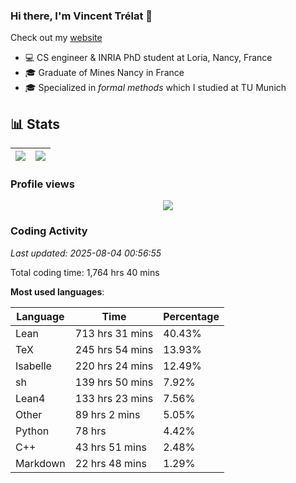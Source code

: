 ### Hi there, I'm Vincent Trélat 👋

Check out my [website](https://vtrelat.github.io)

-   💻 CS engineer & INRIA PhD student at Loria, Nancy, France
-   🎓 Graduate of Mines Nancy in France
-   🎓 Specialized in _formal methods_ which I studied at TU Munich

## 📊 **Stats**

| <img align="center" src="https://readme-stats.clckblog.space/api?username=VTrelat&show_icons=true&include_all_commits=true&theme=tokyonight&hide_border=true" /> | <img align="center" src="https://readme-stats.clckblog.space/api/top-langs/?username=VTrelat&layout=compact&theme=tokyonight&hide_border=true" /> |
| ---------------------------------------------------------------------------------------------------------------------------------------------------------------- | ------------------------------------------------------------------------------------------------------------------------------------------------- |

### Profile views

<p align="center">
 <img src="https://profile-counter.glitch.me/VTrelat/count.svg" />
</p>

<!--automations-->
### Coding Activity
_Last updated: 2025-08-04 00:56:55_

Total coding time: 1,764 hrs 40 mins

**Most used languages**:

| Language | Time | Percentage |
| ------------- | ------------- | ------------- |
| Lean | 713 hrs 31 mins | 40.43% |
| TeX | 245 hrs 54 mins | 13.93% |
| Isabelle | 220 hrs 24 mins | 12.49% |
| sh | 139 hrs 50 mins | 7.92% |
| Lean4 | 133 hrs 23 mins | 7.56% |
| Other | 89 hrs 2 mins | 5.05% |
| Python | 78 hrs | 4.42% |
| C++ | 43 hrs 51 mins | 2.48% |
| Markdown | 22 hrs 48 mins | 1.29% |

